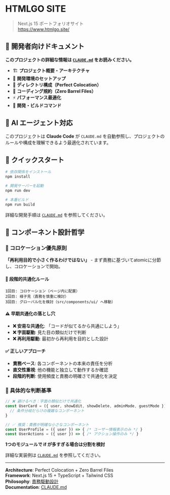 # HTMLGO SITE

> Next.js 15 ポートフォリオサイト  
> https://www.htmlgo.site/

## 📖 開発者向けドキュメント

**このプロジェクトの詳細な情報は [`CLAUDE.md`](./CLAUDE.md) をお読みください。**

- 🏗️ **プロジェクト概要・アーキテクチャ**
- 🚀 **開発環境のセットアップ**
- 📂 **ディレクトリ構成（Perfect Colocation）**
- 📝 **コーディング規約（Zero Barrel Files）**
- ⚡ **パフォーマンス最適化**
- 🔧 **開発・ビルドコマンド**

## 🤖 AI エージェント対応

このプロジェクトは **Claude Code** が `CLAUDE.md` を自動参照し、プロジェクトのルールや構成を理解できるよう最適化されています。

## 🚀 クイックスタート

```bash
# 依存関係をインストール
npm install

# 開発サーバーを起動
npm run dev

# 本番ビルド
npm run build
```

詳細な開発手順は [`CLAUDE.md`](./CLAUDE.md) を参照してください。

## 🧩 コンポーネント設計哲学

### 📍 コロケーション優先原則

**「再利用目的で小さく作るわけではない」** - まず責務に基づいてatomicに分節し、コロケーションで開始。

#### 🔄 段階的共通化ルール

```
1回目: コロケーション（ページ内に配置）
2回目: 様子見（責務を慎重に検討）
3回目: グローバル化を検討（src/components/ui/ へ移動）
```

#### ⚠️ 早期共通化の落とし穴

- **❌ 安易な共通化**: 「コードが似てるから共通にしよう」
- **❌ 字面駆動**: 見た目の類似だけで判断
- **❌ 再利用駆動**: 最初から再利用を目的とした設計

#### ✅ 正しいアプローチ

- **責務ベース**: 各コンポーネントの本来の責任を分析
- **直交性重視**: 他の機能と独立して動作するか確認
- **段階的判断**: 使用頻度と責務の明確さで共通化を決定

### 🔧 具体的な判断基準

```typescript
// ❌ 避けるべき：字面の類似だけで共通化
const UserCard = ({ user, showEdit, showDelete, adminMode, guestMode }) => {
  // 条件分岐だらけの複雑なコンポーネント
}

// ✅ 推奨：責務が明確な小さなコンポーネント
const UserProfile = ({ user }) => { /* ユーザー情報表示のみ */ }
const UserActions = ({ user }) => { /* アクション操作のみ */ }
```

**1つのモジュールで if が多すぎる場合は分割を検討**

詳細な実装例は [`CLAUDE.md`](./CLAUDE.md) を参照してください。

---

**Architecture**: Perfect Colocation + Zero Barrel Files  
**Framework**: Next.js 15 + TypeScript + Tailwind CSS  
**Philosophy**: [責務駆動設計](https://scrapbox.io/mrsekut-p/%E5%86%8D%E5%88%A9%E7%94%A8%E7%9B%AE%E7%9A%84%E3%81%A7%E5%B0%8F%E3%81%95%E3%81%8F%E4%BD%9C%E3%82%8B%E3%82%8F%E3%81%91%E3%81%A7%E3%81%AF%E3%81%AA%E3%81%84)  
**Documentation**: [CLAUDE.md](./CLAUDE.md)
